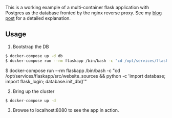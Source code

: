 This is a working example of a multi-container flask application with Postgres as the database fronted by the nginx reverse proxy. See my [blog post](http://www.ameyalokare.com/docker/2017/09/20/nginx-flask-postgres-docker-compose.html) for a detailed explanation.

## Usage

1. Bootstrap the DB

```bash
$ docker-compose up -d db
$ docker-compose run --rm flaskapp /bin/bash -c "cd /opt/services/flaskapp/src/website_sources && python -c  'import database; import flask_login; database.init_db()'"
```

$ docker-compose run --rm flaskapp /bin/bash -c "cd /opt/services/flaskapp/src/website_sources && python -c 'import database; import flask_login; database.init_db()'"

2. Bring up the cluster

```bash
$ docker-compose up -d
```

3. Browse to localhost:8080 to see the app in action.
